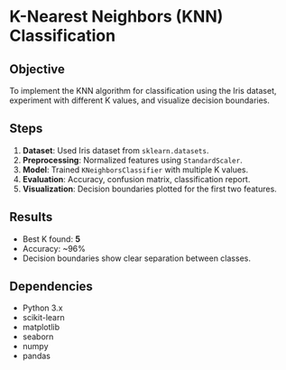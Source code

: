 # K-Nearest Neighbors (KNN) Classification

## Objective
To implement the KNN algorithm for classification using the Iris dataset, experiment with different K values, and visualize decision boundaries.

## Steps
1. **Dataset**: Used Iris dataset from `sklearn.datasets`.
2. **Preprocessing**: Normalized features using `StandardScaler`.
3. **Model**: Trained `KNeighborsClassifier` with multiple K values.
4. **Evaluation**: Accuracy, confusion matrix, classification report.
5. **Visualization**: Decision boundaries plotted for the first two features.

## Results
- Best K found: **5**
- Accuracy: ~96%
- Decision boundaries show clear separation between classes.

## Dependencies
- Python 3.x
- scikit-learn
- matplotlib
- seaborn
- numpy
- pandas

